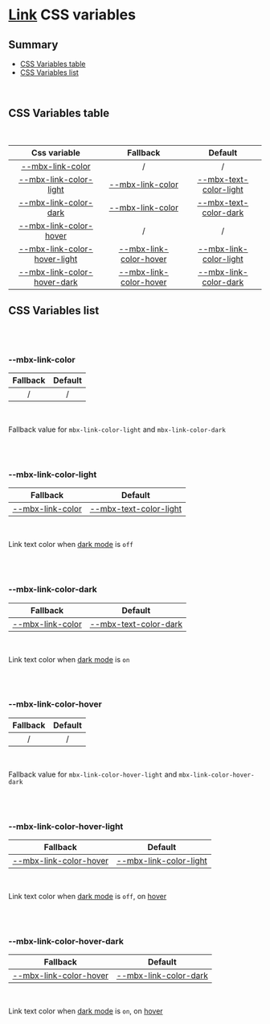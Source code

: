 # [Link](index.md) CSS variables

## Summary

- [CSS Variables table](#css-variables-table)
- [CSS Variables list](#css-variables-list)

<br>

## CSS Variables table

<br>

| <div style='text-align:center;margin:auto;'>Css variable</div>                                                 | <div style='text-align:center;margin:auto;'>Fallback</div>                                         | <div style='text-align:center;margin:auto;'>Default</div>                                                                                                              |
| -------------------------------------------------------------------------------------------------------------- | -------------------------------------------------------------------------------------------------- | ---------------------------------------------------------------------------------------------------------------------------------------------------------------------- |
| <div style='text-align:center;margin:auto;'>[--mbx-link-color](#-mbx-link-color)</div>                         | <div style='text-align:center;margin:auto;'>/</div>                                                | <div style='text-align:center;margin:auto;'>/</div>                                                                                                                    |
| <div style='text-align:center;margin:auto;'>[--mbx-link-color-light](#-mbx-link-color-light)</div>             | <div style='text-align:center;margin:auto;'>[--mbx-link-color](#-mbx-link-color)</div>             | <div style='text-align:center;margin:auto;'>[--mbx-text-color-light](https://cianciarusocataldo.github.io/mobrix-ui/docs/shared/css-vars/#-mbx-text-color-light)</div> |
| <div style='text-align:center;margin:auto;'>[--mbx-link-color-dark](#-mbx-link-color-dark)</div>               | <div style='text-align:center;margin:auto;'>[--mbx-link-color](#-mbx-link-color)</div>             | <div style='text-align:center;margin:auto;'>[--mbx-text-color-dark](https://cianciarusocataldo.github.io/mobrix-ui/docs/shared/css-vars/#-mbx-text-color-dark)</div>   |
| <div style='text-align:center;margin:auto;'>[--mbx-link-color-hover](#-mbx-link-color-hover)</div>             | <div style='text-align:center;margin:auto;'>/</div>                                                | <div style='text-align:center;margin:auto;'>/</div>                                                                                                                    |
| <div style='text-align:center;margin:auto;'>[--mbx-link-color-hover-light](#-mbx-link-color-hover-light)</div> | <div style='text-align:center;margin:auto;'>[--mbx-link-color-hover](#-mbx-link-color-hover)</div> | <div style='text-align:center;margin:auto;'>[--mbx-link-color-light](#-mbx-link-color-light)</div>                                                                     |
| <div style='text-align:center;margin:auto;'>[--mbx-link-color-hover-dark](#-mbx-link-color-hover-dark)</div>   | <div style='text-align:center;margin:auto;'>[--mbx-link-color-hover](#-mbx-link-color-hover)</div> | <div style='text-align:center;margin:auto;'>[--mbx-link-color-dark](#-mbx-link-color-dark)</div>                                                                       |

## CSS Variables list

<br>

<br>

### --mbx-link-color

| <div style='text-align:center;margin:auto;'>Fallback</div> | <div style='text-align:center;margin:auto;'>Default</div> |
| ---------------------------------------------------------- | --------------------------------------------------------- |
| <div style='text-align:center;margin:auto;'>/</div>        | <div style='text-align:center;margin:auto;'>/</div>       |

<br>

Fallback value for `mbx-link-color-light` and `mbx-link-color-dark`

<br>

<br>

### --mbx-link-color-light

| <div style='text-align:center;margin:auto;'>Fallback</div>                             | <div style='text-align:center;margin:auto;'>Default</div>                                                                                                              |
| -------------------------------------------------------------------------------------- | ---------------------------------------------------------------------------------------------------------------------------------------------------------------------- |
| <div style='text-align:center;margin:auto;'>[--mbx-link-color](#-mbx-link-color)</div> | <div style='text-align:center;margin:auto;'>[--mbx-text-color-light](https://cianciarusocataldo.github.io/mobrix-ui/docs/shared/css-vars/#-mbx-text-color-light)</div> |

<br>

Link text color when [dark mode](https://cianciarusocataldo.github.io/mobrix-ui/docs/shared/props/#dark) is `off`

<br>

<br>

### --mbx-link-color-dark

| <div style='text-align:center;margin:auto;'>Fallback</div>                             | <div style='text-align:center;margin:auto;'>Default</div>                                                                                                            |
| -------------------------------------------------------------------------------------- | -------------------------------------------------------------------------------------------------------------------------------------------------------------------- |
| <div style='text-align:center;margin:auto;'>[--mbx-link-color](#-mbx-link-color)</div> | <div style='text-align:center;margin:auto;'>[--mbx-text-color-dark](https://cianciarusocataldo.github.io/mobrix-ui/docs/shared/css-vars/#-mbx-text-color-dark)</div> |

<br>

Link text color when [dark mode](https://cianciarusocataldo.github.io/mobrix-ui/docs/shared/props/#dark) is `on`

<br>

<br>

### --mbx-link-color-hover

| <div style='text-align:center;margin:auto;'>Fallback</div> | <div style='text-align:center;margin:auto;'>Default</div> |
| ---------------------------------------------------------- | --------------------------------------------------------- |
| <div style='text-align:center;margin:auto;'>/</div>        | <div style='text-align:center;margin:auto;'>/</div>       |

<br>

Fallback value for `mbx-link-color-hover-light` and `mbx-link-color-hover-dark`

<br>

<br>

### --mbx-link-color-hover-light

| <div style='text-align:center;margin:auto;'>Fallback</div>                                         | <div style='text-align:center;margin:auto;'>Default</div>                                          |
| -------------------------------------------------------------------------------------------------- | -------------------------------------------------------------------------------------------------- |
| <div style='text-align:center;margin:auto;'>[--mbx-link-color-hover](#-mbx-link-color-hover)</div> | <div style='text-align:center;margin:auto;'>[--mbx-link-color-light](#-mbx-link-color-light)</div> |

<br>

Link text color when [dark mode](https://cianciarusocataldo.github.io/mobrix-ui/docs/shared/props/#dark) is `off`, on [hover](https://cianciarusocataldo.github.io/mobrix-ui/docs/shared/props/#hover)

<br>

<br>

### --mbx-link-color-hover-dark

| <div style='text-align:center;margin:auto;'>Fallback</div>                                         | <div style='text-align:center;margin:auto;'>Default</div>                                        |
| -------------------------------------------------------------------------------------------------- | ------------------------------------------------------------------------------------------------ |
| <div style='text-align:center;margin:auto;'>[--mbx-link-color-hover](#-mbx-link-color-hover)</div> | <div style='text-align:center;margin:auto;'>[--mbx-link-color-dark](#-mbx-link-color-dark)</div> |

<br>

Link text color when [dark mode](https://cianciarusocataldo.github.io/mobrix-ui/docs/shared/props/#dark) is `on`, on [hover](https://cianciarusocataldo.github.io/mobrix-ui/docs/shared/props/#hover)

<br>
